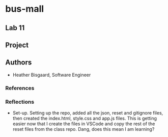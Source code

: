 # bus-mall

## Lab 11

## Project

## Authors

- Heather Bisgaard, Software Engineer

### References

### Reflections

- Set-up. Setting up the repo, added all the json, reset and gitignore files, then created the index.html, style.css and app.js files. This is getting easier now that I create the files in VSCode and copy the rest of the reset files from the class repo. Dang, does this mean I am learning?
